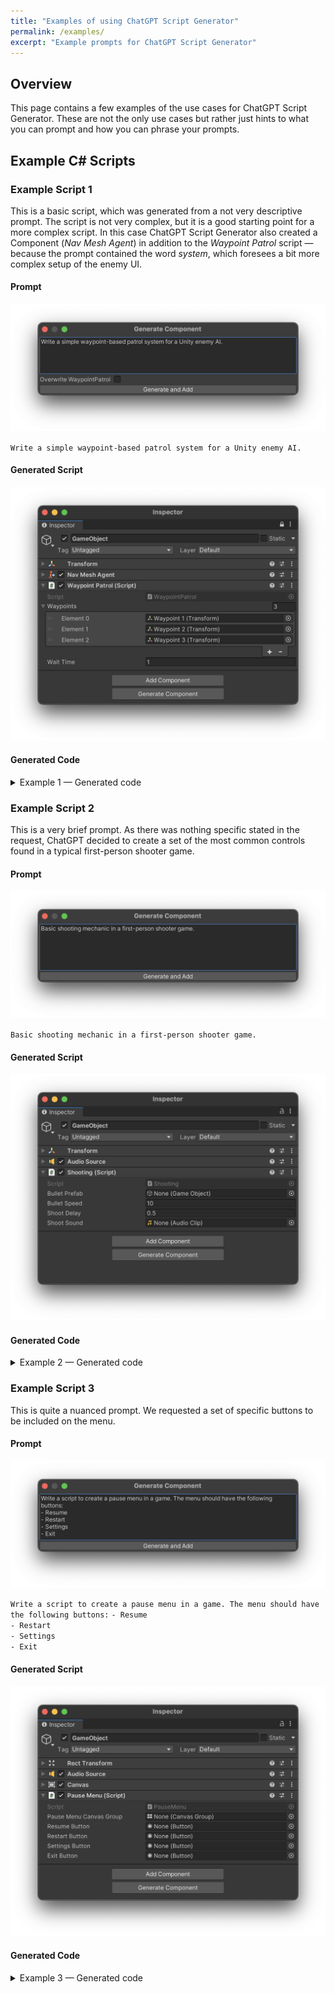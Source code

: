 ```yaml
---
title: "Examples of using ChatGPT Script Generator"
permalink: /examples/
excerpt: "Example prompts for ChatGPT Script Generator"
---
```


## Overview

This page contains a few examples of the use cases for ChatGPT Script Generator. These are not the only use cases but rather just hints to what you can prompt and how you can phrase your prompts.

## Example C# Scripts









### Example Script 1
This is a basic script, which was generated from a not very descriptive prompt. The script is not very complex, but it is a good starting point for a more complex script. In this case ChatGPT Script Generator also created a Component (_Nav Mesh Agent_) in addition to the _Waypoint Patrol_ script — because the prompt contained the word _system_, which foresees a bit more complex setup of the enemy UI.

#### Prompt

![](../assets/images/manual_images/sg-prompt-1.png)

`Write a simple waypoint-based patrol system for a Unity enemy AI.`

#### Generated Script

![](../assets/images/manual_images/sg-result-1.png)

#### Generated Code

<details><summary>Example 1 — Generated code</summary><div markdown="1">

```hlsl
using UnityEngine;
 
[RequireComponent(typeof(UnityEngine.AI.NavMeshAgent))]
public class WaypointPatrol : MonoBehaviour
{
    [Tooltip("List of waypoints for the enemy to patrol")]
    public Transform[] waypoints;
 
    [Tooltip("Time in seconds to wait at each waypoint")]
    public float waitTime = 1f;
 
    private int currentWaypointIndex;
    private UnityEngine.AI.NavMeshAgent navMeshAgent;
    private float waitTimer;
 
    private void Start()
    {
        navMeshAgent = GetComponent<UnityEngine.AI.NavMeshAgent>();
        currentWaypointIndex = 0;
        waitTimer = 0f;
 
        if (waypoints.Length == 0)
        {
            Debug.LogError("No waypoints assigned to WaypointPatrol script on " + gameObject.name);
        }
        else
        {
            SetDestination();
        }
    }
 
    private void Update()
    {
        if (navMeshAgent.remainingDistance <= navMeshAgent.stoppingDistance)
        {
            waitTimer += Time.deltaTime;
 
            if (waitTimer >= waitTime)
            {
                currentWaypointIndex = (currentWaypointIndex + 1) % waypoints.Length;
                SetDestination();
                waitTimer = 0f;
            }
        }
    }
 
    private void SetDestination()
    {
        navMeshAgent.SetDestination(waypoints[currentWaypointIndex].position);
    }
}
```

</div></details>











### Example Script 2
This is a very brief prompt. As there was nothing specific stated in the request, ChatGPT decided to create a set of the most common controls found in a typical first-person shooter game.

#### Prompt

![](../assets/images/manual_images/sg-prompt-2.png)

`Basic shooting mechanic in a first-person shooter game.`

#### Generated Script

![](../assets/images/manual_images/sg-result-2.png)

#### Generated Code

<details><summary>Example 2 — Generated code</summary><div markdown="1">

```hlsl
using UnityEngine;
 
[RequireComponent(typeof(AudioSource))]
public class Shooting : MonoBehaviour
{
    [Tooltip("The prefab of the bullet to be shot.")]
    public GameObject bulletPrefab;
    [Tooltip("The speed at which the bullet travels.")]
    public float bulletSpeed = 10f;
    [Tooltip("The delay between shots.")]
    public float shootDelay = 0.5f;
    [Tooltip("The sound effect to play when shooting.")]
    public AudioClip shootSound;
 
    private AudioSource audioSource;
    private float lastShotTime;
 
    private void Start()
    {
        audioSource = GetComponent<AudioSource>();
    }
 
    private void Update()
    {
        if (Input.GetMouseButton(0) && Time.time - lastShotTime > shootDelay)
        {
            Shoot();
            lastShotTime = Time.time;
        }
    }
 
    private void Shoot()
    {
        GameObject bullet = Instantiate(bulletPrefab, transform.position, transform.rotation);
        Rigidbody bulletRigidbody = bullet.GetComponent<Rigidbody>();
        bulletRigidbody.velocity = transform.forward * bulletSpeed;
 
        if (shootSound != null)
        {
            audioSource.PlayOneShot(shootSound);
        }
    }
}
```

</div></details>









### Example Script 3
This is quite a nuanced prompt. We requested a set of specific buttons to be included on the menu.

#### Prompt

![](../assets/images/manual_images/sg-prompt-3.png)

`Write a script to create a pause menu in a game. The menu should have the following buttons:`
`- Resume`  
`- Restart`  
`- Settings`  
`- Exit`

#### Generated Script

![](../assets/images/manual_images/sg-result-3.png)

#### Generated Code

<details><summary>Example 3 — Generated code</summary><div markdown="1">

```hlsl
using UnityEngine;
using UnityEngine.SceneManagement;
using UnityEngine.UI;
 
[RequireComponent(typeof(Canvas))]
public class PauseMenu : MonoBehaviour
{
    [Tooltip("The canvas group for the pause menu")]
    [SerializeField] private CanvasGroup pauseMenuCanvasGroup;
 
    [Tooltip("The button to resume the game")]
    [SerializeField] private Button resumeButton;
 
    [Tooltip("The button to restart the game")]
    [SerializeField] private Button restartButton;
 
    [Tooltip("The button to open the settings menu")]
    [SerializeField] private Button settingsButton;
 
    [Tooltip("The button to exit the game")]
    [SerializeField] private Button exitButton;
 
    private void Start()
    {
        // Set up button listeners
        resumeButton.onClick.AddListener(ResumeGame);
        restartButton.onClick.AddListener(RestartGame);
        settingsButton.onClick.AddListener(OpenSettingsMenu);
        exitButton.onClick.AddListener(ExitGame);
    }
 
    private void Update()
    {
        // Toggle pause menu on/off with escape key
        if (Input.GetKeyDown(KeyCode.Escape))
        {
            TogglePauseMenu();
        }
    }
 
    private void TogglePauseMenu()
    {
        // Toggle canvas group alpha and interactivity
        pauseMenuCanvasGroup.alpha = 1 - pauseMenuCanvasGroup.alpha;
        pauseMenuCanvasGroup.interactable = !pauseMenuCanvasGroup.interactable;
        pauseMenuCanvasGroup.blocksRaycasts = !pauseMenuCanvasGroup.blocksRaycasts;
 
        // Pause/unpause game time
        Time.timeScale = 1 - Time.timeScale;
    }
 
    private void ResumeGame()
    {
        TogglePauseMenu();
    }
 
    private void RestartGame()
    {
        SceneManager.LoadScene(SceneManager.GetActiveScene().name);
        Time.timeScale = 1;
    }
 
    private void OpenSettingsMenu()
    {
        // TODO: Implement settings menu
    }
 
    private void ExitGame()
    {
        Application.Quit();
    }
}
```

</div></details>



<!--
{% include video.html url='/assets/images/manual-videos/chroma-shader-gradient-shading.mp4' %}{: .image-fancy}
-->
